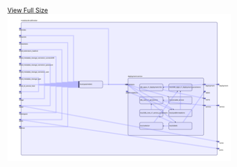 [View Full Size](https://raw.githubusercontent.com/mingfang/terraform-k8s-modules/master/modules/druid/broker/diagram.svg?sanitize=true)<img src="diagram.svg"/>
